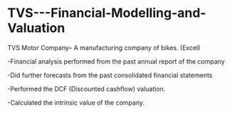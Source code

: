 # TVS---Financial-Modelling-and-Valuation

TVS Motor Company– A manufacturing company of bikes. (Excel)

-Financial analysis performed from the past annual report of the company

-Did further forecasts from the past consolidated financial statements

-Performed the DCF (Discounted cashflow) valuation.

-Calculated the intrinsic value of the company.
